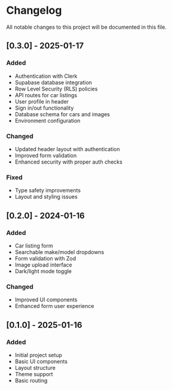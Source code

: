 # Changelog

All notable changes to this project will be documented in this file.

## [0.3.0] - 2025-01-17

### Added
- Authentication with Clerk
- Supabase database integration
- Row Level Security (RLS) policies
- API routes for car listings
- User profile in header
- Sign in/out functionality
- Database schema for cars and images
- Environment configuration

### Changed
- Updated header layout with authentication
- Improved form validation
- Enhanced security with proper auth checks

### Fixed
- Type safety improvements
- Layout and styling issues

## [0.2.0] - 2024-01-16

### Added
- Car listing form
- Searchable make/model dropdowns
- Form validation with Zod
- Image upload interface
- Dark/light mode toggle

### Changed
- Improved UI components
- Enhanced form user experience

## [0.1.0] - 2025-01-16

### Added
- Initial project setup
- Basic UI components
- Layout structure
- Theme support
- Basic routing 